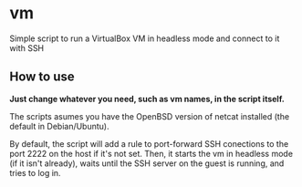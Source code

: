 # vm

Simple script to run a VirtualBox VM in headless mode and connect to it with SSH

## How to use

**Just change whatever you need, such as vm names, in the script itself.**

The scripts asumes you have the OpenBSD version of netcat installed (the default in Debian/Ubuntu).

By default, the script will add a rule to port-forward SSH conections to the port 2222 on the host if it's not set.
Then, it starts the vm in headless mode (if it isn't already), waits until the SSH server on the guest is running, and tries to log in.
